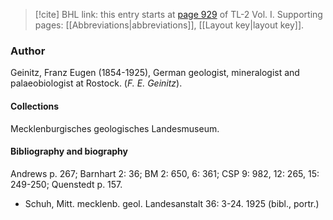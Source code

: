 > [!cite] BHL link: this entry starts at [page 929](https://www.biodiversitylibrary.org/item/103414#page/977/mode/1up) of TL-2 Vol. I.
> Supporting pages: [[Abbreviations|abbreviations]], [[Layout key|layout key]].

### Author

Geinitz, Franz Eugen (1854-1925), German geologist, mineralogist and palaeobiologist at Rostock. (*F. E. Geinitz*).

#### Collections

Mecklenburgisches geologisches Landesmuseum.

#### Bibliography and biography

Andrews p. 267; Barnhart 2: 36; BM 2: 650, 6: 361; CSP 9: 982, 12: 265, 15: 249-250; Quenstedt p. 157.
- Schuh, Mitt. mecklenb. geol. Landesanstalt 36: 3-24. 1925 (bibl., portr.)

